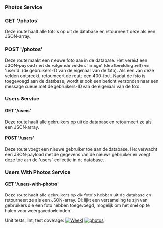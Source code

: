 

### Photos Service

### GET '/photos'

Deze route haalt alle foto's op uit de database en retourneert deze als een JSON-array.

### POST '/photos'

Deze route maakt een nieuwe foto aan in de database. Het vereist een JSON-payload met de volgende velden: 'image' (de afbeelding zelf) en 'userId' (de gebruikers-ID van de eigenaar van de foto). Als een van deze velden ontbreekt, retourneert de route een 400-fout. Nadat de foto is toegevoegd aan de database, wordt er ook een bericht verzonden naar een message queue met de gebruikers-ID van de eigenaar van de foto.


### Users Service

#### GET '/users'

Deze route haalt alle gebruikers op uit de database en retourneert ze als een JSON-array.

#### POST '/users'

Deze route voegt een nieuwe gebruiker toe aan de database. Het verwacht een JSON-payload met de gegevens van de nieuwe gebruiker en voegt deze toe aan de 'users'-collectie in de database.

### Users With Photos Service

#### GET '/users-with-photos'

Deze route haalt alle gebruikers op die foto's hebben uit de database en retourneert ze als een JSON-array. Dit lijkt een verzameling te zijn van gebruikers die een foto hebben toegevoegd, mogelijk om het snel op te halen voor weergavedoeleinden.

Unit tests, lint, test coverage: 
[![Week1](https://github.com/SpaceCadet5100/avans-devops-2324-jedrzej/actions/workflows/week1.js.yml/badge.svg?branch=main)](https://github.com/SpaceCadet5100/avans-devops-2324-jedrzej/actions/workflows/week1.js.yml)
[![photos](https://github.com/SpaceCadet5100/avans-devops-2324-jedrzej/actions/workflows/photos.js.yml/badge.svg?branch=main)](https://github.com/SpaceCadet5100/avans-devops-2324-jedrzej/actions/workflows/photos.js.yml) 
